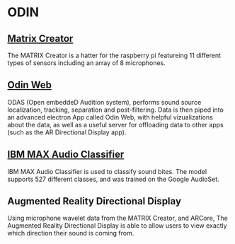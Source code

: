 # ODIN

## [Matrix Creator](https://matrix-io.github.io/matrix-documentation/matrix-creator/overview/)
The MATRIX Creator is a hatter for the raspberry pi featureing 11 different types of sensors including an array of 8 microphones. 

## [Odin Web](https://github.com/introlab/odas/wiki)
ODAS (Open embeddeD Audition system), performs sound source localization, tracking, separation and post-filtering. Data is then piped into an advanced electron App called Odin Web, with helpful vizualizations about the data, as well as a useful server for offloading data to other apps (such as the AR Directional Display app).

## [IBM MAX Audio Classifier](https://developer.ibm.com/exchanges/models/all/max-audio-classifier/)
IBM MAX Audio Classifier is used to classify sound bites. The model supports 527 different classes, and was trained on the Google AudioSet.

## Augmented Reality Directional Display
Using microphone wavelet data from the MATRIX Creator, and ARCore, The Augmented Reality Directional Display is able to allow users to view exactly which direction their sound is coming from. 

